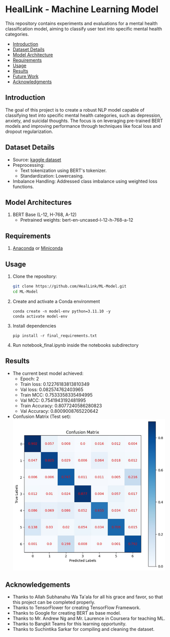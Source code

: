 # HealLink - Machine Learning Model

This repository contains experiments and evaluations for a mental health classification model, aiming to classify user text into specific mental health categories.

- [Introduction](#introduction)
- [Dataset Details](#dataset-details)
- [Model Architecture](#model-architecture)
- [Requirements](#requirements)
- [Usage](#usage)
- [Results](#results)
- [Future Work](#future-work)
- [Acknowledgments](#acknowledgments)

## Introduction
The goal of this project is to create a robust NLP model capable of classifying text into specific mental health categories, such as depression, anxiety, and suicidal thoughts. The focus is on leveraging pre-trained BERT models and improving performance through techniques like focal loss and dropout regularization.

## Dataset Details
- Source: [kaggle dataset](https://www.kaggle.com/datasets/suchintikasarkar/sentiment-analysis-for-mental-health)
- Preprocessing:
    - Text tokenization using BERT's tokenizer.
    - Standardization: Lowercasing.
- Imbalance Handling: Addressed class imbalance using weighted loss functions.

## Model Architectures
1. BERT Base (L-12, H-768, A-12)
    - Pretrained weights: bert-en-uncased-l-12-h-768-a-12

## Requirements
1. [Anaconda](https://www.anaconda.com/products/distribution) or [Miniconda](https://docs.conda.io/en/latest/miniconda.html)

## Usage
1. Clone the repository:
   ```bash
   git clone https://github.com/HealLink/ML-Model.git
   cd ML-Model
   ```
2. Create and activate a Conda environment
    ```
    conda create -n model-env python=3.11.10 -y
    conda activate model-env
    ```
3. Install dependencies
    ```
    pip install -r final_requirements.txt
    ```
4. Run notebook_final.ipynb inside the notebooks subdirectory

## Results
- The current best model achieved:
    - Epoch: 2
    - Train loss: 0.12276183813810349
    - Val loss: 0.082574762403965
    - Train MCC: 0.7533358335494995
    - Val MCC: 0.7541943192481995
    - Train Accuracy: 0.8077240586280823
    - Val Accuracy: 0.8009008765220642
- Confusion Matrix (Test set):
    ![confusion matrix](image.png)

## Acknowledgements
- Thanks to Allah Subhanahu Wa Ta'ala for all his grace and favor, so that this project can be completed properly.
- Thanks to TensorFlower for creating TensorFlow Framework.
- Thanks to Google for creating BERT as base model.
- Thanks to Mr. Andrew Ng and Mr. Laurence in Coursera for teaching ML.
- Thanks to Bangkit Teams for this learning opportunity.
- Thanks to Suchintika Sarkar for compiling and cleaning the dataset.

